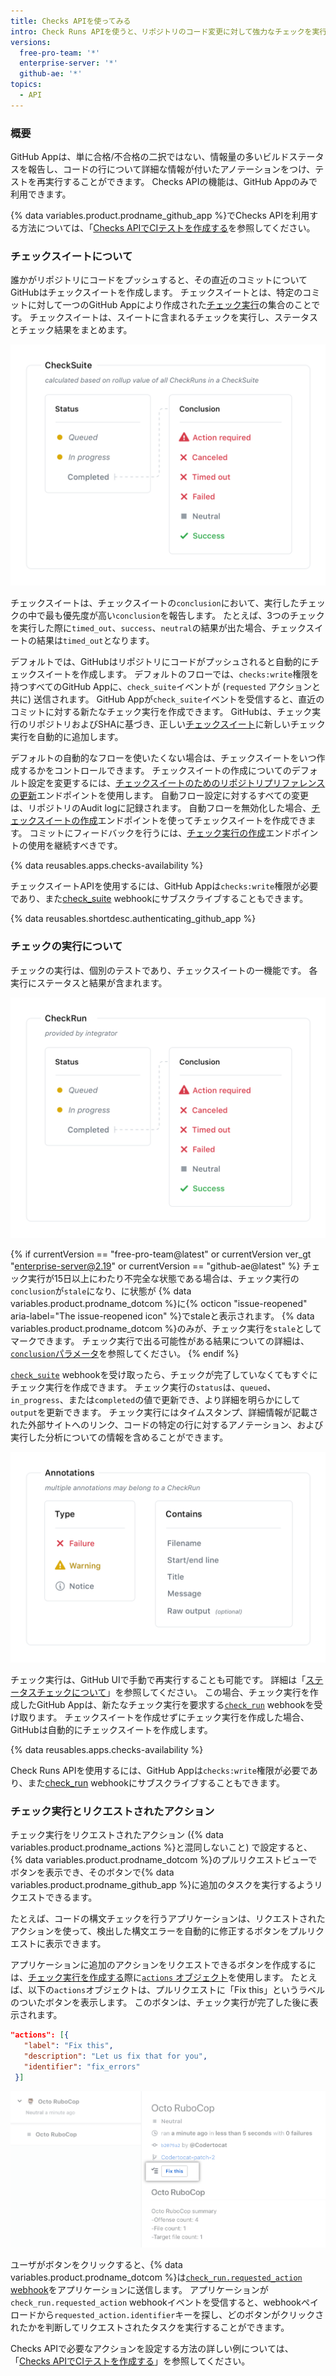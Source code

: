 ```yaml
---
title: Checks APIを使ってみる
intro: Check Runs APIを使うと、リポジトリのコード変更に対して強力なチェックを実行するGitHub Appを構築できます。 継続的インテグレーション、コードの構文チェック、コードのスキャンサービスを実行し、コミットについて詳細なフィードバックを行うアプリを作成できます。
versions:
  free-pro-team: '*'
  enterprise-server: '*'
  github-ae: '*'
topics:
  - API
---
```


### 概要

GitHub Appは、単に合格/不合格の二択ではない、情報量の多いビルドステータスを報告し、コードの行について詳細な情報が付いたアノテーションをつけ、テストを再実行することができます。 Checks APIの機能は、GitHub Appのみで利用できます。

{% data variables.product.prodname_github_app %}でChecks APIを利用する方法については、「[Checks APIでCIテストを作成する](/apps/quickstart-guides/creating-ci-tests-with-the-checks-api/)を参照してください。

### チェックスイートについて

誰かがリポジトリにコードをプッシュすると、その直近のコミットについてGitHubはチェックスイートを作成します。 チェックスイートとは、特定のコミットに対して一つのGitHub Appにより作成された[チェック実行](/rest/reference/checks#check-runs)の集合のことです。 チェックスイートは、スイートに含まれるチェックを実行し、ステータスとチェック結果をまとめます。

![チェックスイートのワークフロー](/assets/images/check_suites.png)

チェックスイートは、チェックスイートの`conclusion`において、実行したチェックの中で最も優先度が高い`conclusion`を報告します。 たとえば、3つのチェックを実行した際に`timed_out`、`success`、`neutral`の結果が出た場合、チェックスイートの結果は`timed_out`となります。

デフォルトでは、GitHubはリポジトリにコードがプッシュされると自動的にチェックスイートを作成します。 デフォルトのフローでは、`checks:write`権限を持つすべてのGitHub Appに、`check_suite`イベントが (`requested` アクションと共に) 送信されます。 GitHub Appが`check_suite`イベントを受信すると、直近のコミットに対する新たなチェック実行を作成できます。 GitHubは、チェック実行のリポジトリおよびSHAに基づき、正しい[チェックスイート](/rest/reference/checks#check-suites)に新しいチェック実行を自動的に追加します。

デフォルトの自動的なフローを使いたくない場合は、チェックスイートをいつ作成するかをコントロールできます。 チェックスイートの作成についてのデフォルト設定を変更するには、[チェックスイートのためのリポジトリプリファレンスの更新](/rest/reference/checks#update-repository-preferences-for-check-suites)エンドポイントを使用します。 自動フロー設定に対するすべての変更は、リポジトリのAudit logに記録されます。 自動フローを無効化した場合、[チェックスイートの作成](/rest/reference/checks#create-a-check-suite)エンドポイントを使ってチェックスイートを作成できます。 コミットにフィードバックを行うには、[チェック実行の作成](/rest/reference/checks#create-a-check-run)エンドポイントの使用を継続すべきです。

{% data reusables.apps.checks-availability %}

チェックスイートAPIを使用するには、GitHub Appは`checks:write`権限が必要であり、また[check_suite](/webhooks/event-payloads/#check_suite) webhookにサブスクライブすることもできます。

{% data reusables.shortdesc.authenticating_github_app %}

### チェックの実行について

チェックの実行は、個別のテストであり、チェックスイートの一機能です。 各実行にステータスと結果が含まれます。

![チェック実行のワークフロー](/assets/images/check_runs.png)

{% if currentVersion == "free-pro-team@latest" or currentVersion ver_gt "enterprise-server@2.19" or currentVersion == "github-ae@latest" %}
チェック実行が15日以上にわたり不完全な状態である場合は、チェック実行の`conclusion`が`stale`になり、に状態が
{% data variables.product.prodname_dotcom %}に{% octicon "issue-reopened" aria-label="The issue-reopened icon" %}でstaleと表示されます。 {% data variables.product.prodname_dotcom %}のみが、チェック実行を`stale`としてマークできます。 チェック実行で出る可能性がある結果についての詳細は、 [`conclusion`パラメータ](/rest/reference/checks#create-a-check-run--parameters)を参照してください。
{% endif %}

[`check_suite`](/webhooks/event-payloads/#check_suite) webhookを受け取ったら、チェックが完了していなくてもすぐにチェック実行を作成できます。 チェック実行の`status`は、`queued`、`in_progress`、または`completed`の値で更新でき、より詳細を明らかにして`output`を更新できます。 チェック実行にはタイムスタンプ、詳細情報が記載された外部サイトへのリンク、コードの特定の行に対するアノテーション、および実行した分析についての情報を含めることができます。

![チェック実行のアノテーション](/assets/images/check_run_annotations.png)

チェック実行は、GitHub UIで手動で再実行することも可能です。 詳細は「[ステータスチェックについて](/articles/about-status-checks#checks)」を参照してください。 この場合、チェック実行を作成したGitHub Appは、新たなチェック実行を要求する[`check_run`](/webhooks/event-payloads/#check_run) webhookを受け取ります。 チェックスイートを作成せずにチェック実行を作成した場合、GitHubは自動的にチェックスイートを作成します。

{% data reusables.apps.checks-availability %}

Check Runs APIを使用するには、GitHub Appは`checks:write`権限が必要であり、また[check_run](/webhooks/event-payloads#check_run) webhookにサブスクライブすることもできます。

### チェック実行とリクエストされたアクション

チェック実行をリクエストされたアクション ({% data variables.product.prodname_actions %}と混同しないこと) で設定すると、 {% data variables.product.prodname_dotcom %}のプルリクエストビューでボタンを表示でき、そのボタンで{% data variables.product.prodname_github_app %}に追加のタスクを実行するようリクエストできるます。

たとえば、コードの構文チェックを行うアプリケーションは、リクエストされたアクションを使って、検出した構文エラーを自動的に修正するボタンをプルリクエストに表示できます。

アプリケーションに追加のアクションをリクエストできるボタンを作成するには、[チェック実行を作成する](/rest/reference/checks/#create-a-check-run)際に[`actions` オブジェクト](/rest/reference/checks#create-a-check-run--parameters)を使用します。 たとえば、以下の`actions`オブジェクトは、プルリクエストに「Fix this」というラベルのついたボタンを表示します。 このボタンは、チェック実行が完了した後に表示されます。

   ```json
  "actions": [{
      "label": "Fix this",
      "description": "Let us fix that for you",
      "identifier": "fix_errors"
    }]
  ```

  ![チェック実行のリクエストされたアクションのボタン](/assets/images/github-apps/github_apps_checks_fix_this_button.png)

ユーザがボタンをクリックすると、{% data variables.product.prodname_dotcom %}は[`check_run.requested_action` webhook](/webhooks/event-payloads/#check_run)をアプリケーションに送信します。 アプリケーションが`check_run.requested_action` webhookイベントを受信すると、webhookペイロードから`requested_action.identifier`キーを探し、どのボタンがクリックされたかを判断してリクエストされたタスクを実行することができます。

Checks APIで必要なアクションを設定する方法の詳しい例については、「[Checks APIでCIテストを作成する](/apps/quickstart-guides/creating-ci-tests-with-the-checks-api/#part-2-creating-the-octo-rubocop-ci-test)」を参照してください。
